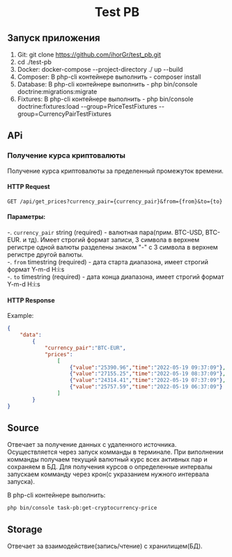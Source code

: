 <h1 align="center">
  Test PB
</h1>

## Запуск приложения
1. Git: git clone https://github.com/ihorGr/test_pb.git
2. cd ./test-pb
3. Docker: docker-compose --project-directory ./ up --build
4. Composer: В php-cli контейнере выполнить - composer install
5. Database: В php-cli контейнере выполнить - php bin/console doctrine:migrations:migrate
6. Fixtures: В php-cli контейнере выполнить - php bin/console doctrine:fixtures:load --group=PriceTestFixtures --group=CurrencyPairTestFixtures

## APi
### Получение курса криптовалюты  <br>
Получение курса криптовалюты за пределенный промежуток времени.

#### HTTP Request
`GET /api/get_prices?currency_pair={currency_pair}&from={from}&to={to}`

#### Параметры:<br>
-. `currency_pair` string (required) - валютная пара(прим. BTC-USD, BTC-EUR. и тд). Имеет строгий формат записи, 
3 символа в верхнем регистре одной валюты разделены знаком "-" с  3 символа в верхнем регистре другой валюты.<br>
-. `from` timestring (required) - дата старта диапазона, имеет строгий формат Y-m-d H:i:s<br>
-. `to` timestring (required) - дата конца диапазона, имеет строгий формат Y-m-d H:i:s<br>

#### HTTP Response

Example:
```json 
{
    "data":
        {
            "currency_pair":"BTC-EUR",
            "prices":
                [
                    {"value":"25390.96","time":"2022-05-19 09:37:09"},
                    {"value":"27155.25","time":"2022-05-19 08:37:09"},
                    {"value":"24314.41","time":"2022-05-19 07:37:09"},
                    {"value":"25757.59","time":"2022-05-19 06:37:09"}
                ]
        }
}
```

## Source
Отвечает за получение данных с удаленного источника.
Осуществляется через запуск комманды в терминале. При виполнении комманды получаем текущий валютный курс всех активных пар и сохраняем в БД. 
Для получения курсов о определенные интервалы запускаем комманду через крон(с укразанием нужного интервала запуска).

В php-cli контейнере выполнить:
```shell
php bin/console task-pb:get-cryptocurrency-price
```

## Storage
Отвечает за взаимодействие(запись/чтение) с хранилищем(БД). 